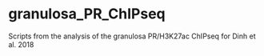 # granulosa_PR_ChIPseq
Scripts from the analysis of the granulosa PR/H3K27ac ChIPseq for Dinh et al. 2018
